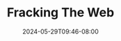 ---
title: "Fracking The Web"
date: "2024-05-29T09:46-08:00"
tags: ["tech", "AI", "google"]
description: "Katie eats glue, Google says to eat rocks, and Sundar Pichai doesn't care about your website traffic."
link: "https://www.todayintabs.com/p/fracking-web"
---